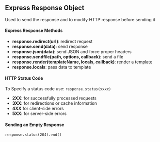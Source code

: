 ## Express Response Object

Used to send the response and to modify HTTP response before sending it

#### Express Response Methods

- **response.redirect(url)**: redirect request
- **response.send(data)**: send response
- **response.json(data)**: send JSON and force proper headers
- **response.sendfile(path, options, callback)**: send a file
- **response.render(templateName, locals, callback)**: render a template
- **response.locals**: pass data to template

#### HTTP Status Code

To Specify a status code use: `response.status(xxxx)`

- **2XX**: for successfully processed requests
- **3XX**: for redirections or cache information
- **4XX** for client-side errors
- **5XX**: for server-side errors

#### Sending an Empty Response

`response.status(204).end()`